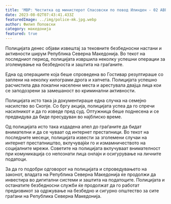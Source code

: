 ```yaml
---
title: 'МВР: Честитка од министерот Спасовски по повод Илинден - 02 АВГУСТ 2023'
date: 2023-08-02T07:43:41.433Z
featuredImage: ../img/police-mk.jpg.webp
author: Филип Поповски
category: македонија
featured: true
---
```

Полицијата денес објави извештај за тековните безбедносни настани и активности ширум Република Северна Македонија. Во текот на последниот период, полицијата извршила неколку успешни операции за зголемување на безбедноста и заштита на граѓаните.

Една од операциите која беше спроведена во Гостивар резултираше со заплени на неколку килограми дрога и хапчета. Полицијата успешно расчистила два локални населени места и арестувала двајца лица кои се заподозрени за замешаност во криминални активности.

Полицијата исто така ја документираше една случка на семејно насилство во Скопје. Со бргу акција, полицијата успеа да го спречи насилникот и да го изведе пред суд. Оптужница беше поднесена и се предвидува да биде пресудуван во најблиско време.

Од полицијата исто така издадена апел до граѓаните да бидат внимателни и да се чуваат од интернет престапници. Во текот на последните месеци, полицијата извести за зголемени случаи на интернет престапништво, вклучувајќи го и измамничеството на социјалните мрежи. Советите на полицијата вклучуваат внимателност при комуникација со непознати лица онлајн и осигурување на личните податоци.

За да го подобри одговорот на полицијата и спроведувањето на законот, владата на Република Северна Македонија ќе продолжи да инвестира во дигитални системи и заштита на податоците. Полицијата и останатите безбедносни служби ќе продолжат да го работат предизвикот за одржување на безбедно и сигурно општество за сите граѓани на Република Северна Македонија.
